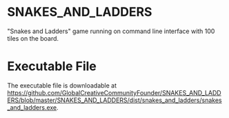 # SNAKES_AND_LADDERS

"Snakes and Ladders" game running on command line interface with
100 tiles on the board.

# Executable File

The executable file is downloadable at https://github.com/GlobalCreativeCommunityFounder/SNAKES_AND_LADDERS/blob/master/SNAKES_AND_LADDERS/dist/snakes_and_ladders/snakes_and_ladders.exe.